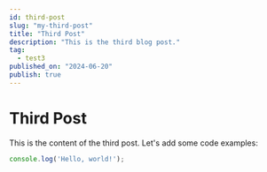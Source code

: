 ```yaml
---
id: third-post
slug: "my-third-post"
title: "Third Post"
description: "This is the third blog post."
tag:
  - test3
published_on: "2024-06-20"
publish: true
---
```


# Third Post

This is the content of the third post. Let's add some code examples:

```javascript
console.log('Hello, world!');
